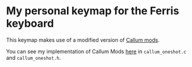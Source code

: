 # My personal keymap for the Ferris keyboard

This keymap makes use of a modified version of [Callum mods](https://github.com/callum-oakley/qmk_firmware/tree/master/users/callum).

You can see my implementation of Callum Mods [here](https://github.com/txkyel/qmk_firmware/tree/txkyel-userspace/users/txkyel) in `callum_oneshot.c` and `callum_oneshot.h`.
